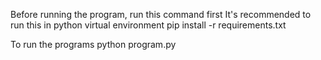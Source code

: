 
Before running the program, run this command first
It's recommended to run this in python virtual environment 
pip install -r requirements.txt

To run the programs
python program.py
